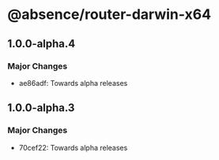 # @absence/router-darwin-x64

## 1.0.0-alpha.4

### Major Changes

- ae86adf: Towards alpha releases

## 1.0.0-alpha.3

### Major Changes

- 70cef22: Towards alpha releases
